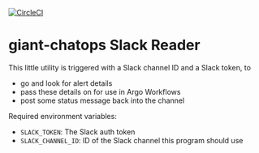 [![CircleCI](https://circleci.com/gh/giantswarm/giant-chatops-slack-reader.svg?style=shield)](https://circleci.com/gh/giantswarm/giant-chatops-slack-reader)

# giant-chatops Slack Reader

This little utility is triggered with a Slack channel ID and a Slack token,
to

- go and look for alert details
- pass these details on for use in Argo Workflows
- post some status message back into the channel

Required environment variables:

- `SLACK_TOKEN`: The Slack auth token
- `SLACK_CHANNEL_ID`: ID of the Slack channel this program should use
